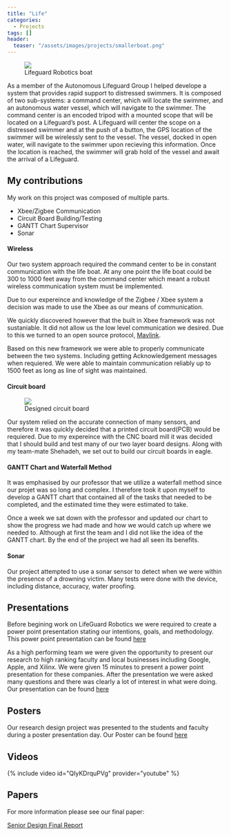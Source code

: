 ```yaml
---
title: "Life"
categories: 
  - Projects 
tags: []
header:
  teaser: "/assets/images/projects/smallerboat.png"
---
```


<figure class="align-left">
	<img src="{{site.url}}{{site.baseurl}}/assets/images/projects/smallerboat.png" />
	<figcaption>Lifeguard Robotics boat</figcaption>
</figure>

As a member of the Autonomous Lifeguard Group I helped develope a system that provides rapid support to distressed swimmers. It is composed of two sub-systems: a command center, which will locate the swimmer, and an autonomous water vessel, which will navigate to the swimmer. The command center is an encoded tripod with a mounted scope that will be located on a Lifeguard’s post. A Lifeguard will center the scope on a distressed swimmer and at the push of a button, the GPS location of the swimmer will be wirelessly sent to the vessel. The vessel, docked in open water, will navigate to the swimmer upon recieving this information. Once the location is reached, the swimmer will grab hold of the vessel and await the arrival of a Lifeguard.

## My contributions

My work on this project was composed of multiple parts. 

* Xbee/Zigbee Communication
* Circuit Board Building/Testing
* GANTT Chart Supervisor
* Sonar

#### Wireless

Our two system approach required the command center to be in constant communication with the life boat. At any one point the life boat could be 300 to 1000 feet away from the command center which meant a robust wireless communication system must be implemented. 

Due to our expereince and knowledge of the Zigbee / Xbee system a decision was made to use the Xbee as our means of communication.

We quickly discovered however that the built in Xbee framework was not sustaniable. It did not allow us the low level communication we desired. Due to this we turned to an open source protocol, [Mavlink](https://github.com/mavlink/mavlink).

Based on this new framework we were able to properly communicate between the two systems. Including getting Acknowledgement messages when requiered. We were able to maintain communication reliably up to 1500 feet as long as line of sight was maintained.

#### Circuit board

<figure class="align-left">
	<img src="{{site.url}}{{site.baseurl}}/assets/images/projects/cc_io_board.jpg" />
	<figcaption>Designed circuit board</figcaption>
</figure>

Our system relied on the accurate connection of many sensors, and therefore it was quickly decided that a printed circuit board(PCB) would be requiered. Due to my expereince with the CNC board mill it was decided that I should build and test many of our two layer board designs. Along with my team-mate Shehadeh, we set out to build our circuit boards in eagle.

#### GANTT Chart and Waterfall Method

It was emphasised by our professor that we utilize a waterfall method since our projet was so long and complex. I therefore took it upon myself to develop a GANTT chart that contained all of the tasks that needed to be completed, and the estimated time they were estimated to take. 

Once a week we sat down with the professor and updated our chart to show the progress we had made and how we would catch up where we needed to. Although at first the team and I did not like the idea of the GANTT chart. By the end of the project we had all seen its benefits. 

#### Sonar

Our project attempted to use a sonar sensor to detect when we were within the presence of a drowning victim. Many tests were done with the device, including distance, accuracy, water proofing. 


## Presentations

Before begining work on LifeGuard Robotics we were required to create a power point presentation stating our intentions, goals, and methodology. This power point presentation can be found [here]({{site.url}}/Documents/lifeguard_robotics/ProjectProposalPresentation_FINAL.pdf)

As a high performing team we were given the opportunity to present our research to high ranking faculty and local businesses including Google, Apple, and Xilinx. We were given 15 minutes to present a power point presentation for these companies. After the presentation we were asked many questions and there was clearly a lot of interest in what were doing. Our presentation can be found [here]({{site.url}}/Documents/lifeguard_robotics/ALG_PartnersDay_SlidePresentation_V4.pdf)

## Posters

Our research design project was presented to the students and faculty during a poster presentation day. Our Poster can be found [here]({{site.url}}/Documents/lifeguard_robotics/TI_ALG_DESIGN_COMPETITION_POSTER_FINAL.pdf)

## Videos

{% include video id="QIyKDrquPVg" provider="youtube" %}

## Papers

For more information please see our final paper:

[Senior Design Final Report]({{site.url}}{{site.baseurl}}/assets/Documents/LifeGuard/Spring_SDP_Final_Report.pdf)

